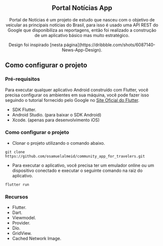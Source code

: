 <h2 align="center">
  Portal Notícias App
</h2>

<p align="center">Portal de Notícias é um projeto de estudo que nasceu com o objetivo de veicular as principais notícias do Brasil, para isso é usado uma API REST do Google que disponibiliza as reportagens, então foi realizado a construção de um aplicativo básico mas muito estratégico.</p>

<p align="center">Design foi inspirado [nesta página](https://dribbble.com/shots/6087140-News-App-Design).</p>

## Como configurar o projeto

### Pré-requisitos

Para executar qualquer aplicativo Android construído com Flutter, você precisa configurar os ambientes em sua máquina, você pode fazer isso seguindo o tutorial fornecido pelo Google no [Site Oficial do Flutter](https://flutter.dev/docs/get-started/install).

- SDK Flutter.
- Android Studio. (para baixar o SDK Android)
- Xcode. (apenas para desenvolvimento iOS)

### Como configurar o projeto

-   Clonar o projeto utilizando o comando abaixo.
 
```shell
git clone https://github.com/osamuelalmeid/community_app_for_travelers.git
```

-   Para executar o aplicativo, você precisa ter um emulador online ou um dispositivo conectado e executar o seguinte comando na raiz do aplicativo.

```shell
flutter run
```

### Recursos
-   Flutter.
-   Dart.
-   Viewmodel.
-   Provider.
-   Dio.
-   GridView.
-   Cached Network Image.
